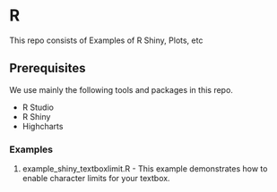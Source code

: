 # R
This repo consists of Examples of R Shiny, Plots, etc

## Prerequisites
We use mainly the following tools and packages in this repo. 
- R Studio
- R Shiny
- Highcharts

### Examples 
1. example_shiny_textboxlimit.R - This example demonstrates how to enable character limits for your textbox.
  
